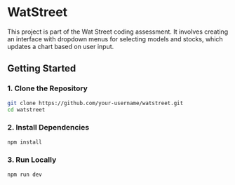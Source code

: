 # WatStreet

This project is part of the Wat Street coding assessment. It involves creating an interface with dropdown menus for selecting models and stocks, which updates a chart based on user input.

## Getting Started

### 1. Clone the Repository

```bash
git clone https://github.com/your-username/watstreet.git
cd watstreet
```

### 2. Install Dependencies

```bash
npm install
```

### 3. Run Locally

```bash
npm run dev
```
